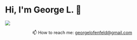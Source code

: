 # Hi, I'm George L. 👋

<a  align='center' href="https://t.me/GeorgeLofenfeld">
       <img src="https://img.shields.io/badge/Telegram-2CA5E0?style=for-the-badge&logo=telegram&logoColor=white"/>
</a>
<p align='center'>
   📫 How to reach me: <a href='mailto:georgelofenfeld@gmail.com'>georgelofenfeld@gmail.com</a>
</p>
